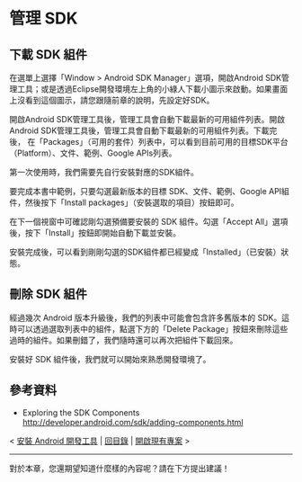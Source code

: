 # 管理 SDK #

## 下載 SDK 組件 ##

在選單上選擇「Window > Android SDK Manager」選項，開啟Android SDK管理工具；或是透過Eclipse開發環境左上角的小綠人下載小圖示來啟動。如果畫面上沒看到這個圖示，請您跟隨前章的說明，先設定好SDK。

開啟Android SDK管理工具後，管理工具會自動下載最新的可用組件列表。開啟Android SDK管理工具後，管理工具會自動下載最新的可用組件列表。下載完後， 在「Packages」（可用的套件）列表中，可以看到目前可用的目標SDK平台（Platform）、文件、範例、Google APIs列表。

第一次使用時，我們需要先自行安裝對應的SDK組件。

要完成本書中範例，只要勾選最新版本的目標 SDK、文件、範例、Google API組件，然後按下「Install packages」（安裝選取的項目）按鈕即可。

在下一個視窗中可確認剛勾選預備要安裝的 SDK 組件。勾選「Accept All」選項後，按下「Install」按鈕即開始自動下載並安裝。

安裝完成後，可以看到剛剛勾選的SDK組件都已經變成「Installed」（已安裝）狀態。

## 刪除 SDK 組件 ##

經過幾次 Android 版本升級後，我們的列表中可能會包含許多舊版本的 SDK。這時可以透過選取列表中的組件，點選下方的「Delete Package」按鈕來刪除這些過時的組件。如果刪錯了，我們隨時還可以再次把組件下載回來。

安裝好 SDK 組件後，我們就可以開始來熟悉開發環境了。

## 參考資料 ##

  * Exploring the SDK Components http://developer.android.com/sdk/adding-components.html

< [安裝 Android 開發工具](InstallAndroid.md) | [回目錄](DiveIntoAndroid.md) | [開啟現有專案](OpenProject.md) >


---


對於本章，您還期望知道什麼樣的內容呢？請在下方提出建議！